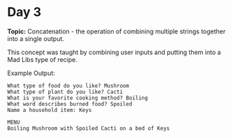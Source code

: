 # Day 3

**Topic:** Concatenation - the operation of combining multiple strings together into a single output.

This concept was taught by combining user inputs and putting them into a Mad Libs type of recipe.

Example Output:
```
What type of food do you like? Mushroom
What type of plant do you like? Cacti
What is your favorite cooking method? Boiling
What word describes burned food? Spoiled
Name a household item: Keys

MENU
Boiling Mushroom with Spoiled Cacti on a bed of Keys
```